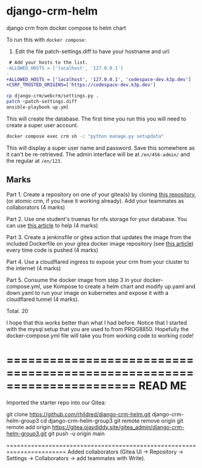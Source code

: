 # django-crm-helm
django crm from docker compose to helm chart

To run this with `docker compose`:

1. Edit the file patch-settings.diff to have your hostname and url:

```diff
 # Add your hosts to the list.
-ALLOWED_HOSTS = ['localhost', '127.0.0.1']
-
+ALLOWED_HOSTS = ['localhost', '127.0.0.1', 'codespace-dev.k3p.dev']
+CSRF_TRUSTED_ORIGINS=['https://codespace-dev.k3p.dev']

```

```bash
cp django-crm/webcrm/settings.py .
patch <patch-settings.diff
ansible-playbook up.yml
```

This will create the database. The first time you run this you will need to create a super user account.

```bash
docker compose exec crm sh -c "python manage.py setupdata"
```

This will display a super user name and password. Save this somewhere as it can't be re-retrieved. The admin interface will be at `/en/456-admin/` and the regular at `/en/123`.

## Marks

Part 1. Create a repository on one of your gitea(s) by cloning [this repository](https://github.com/rhildred/django-crm-helm), (or atomic crm, if you have it working already). Add your teammates as collaborators (4 marks)

Part 2. Use one student's truenas for nfs storage for your database. You can use [this article](https://www.dontpanicblog.co.uk/2024/12/20/nfs-shares-in-docker/) to help (4 marks)

Part 3. Create a jenkinsfile or gitea action that updates the image from the included Dockerfile on your gitea docker image repository (see [this article](https://docs.gitea.com/usage/packages/container)) every time code is pushed (4 marks)

Part 4. Use a cloudflared ingress to expose your crm from your cluster to the internet (4 marks)

Part 5. Consume the docker image from step 3 in your docker-compose.yml, use Kompose to create a helm chart and modify up.yaml and down.yaml to run your image on kubernetes and expose it with a cloudflared tunnel (4 marks).

Total. 20

I hope that this works better than what I had before. Notice that I started with the mysql setup that you are used to from PROG8850. Hopefully the docker-compose.yml file will take you from working code to working code!

======================================================================
READ ME
======================================================================

Imported the starter repo into our Gitea:

git clone https://github.com/rhildred/django-crm-helm.git django-crm-helm-group3
cd django-crm-helm-group3
git remote remove origin
git remote add origin https://gitea.ojaydiddy.site/gitea_admin/django-crm-helm-group3.git
git push -u origin main

=======================================================================
Added collaborators (Gitea UI → Repository → Settings → Collaborators → add teammates with Write).

